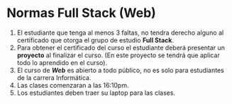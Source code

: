 # Normas Full Stack (Web)

1. El estudiante que tenga al menos 3 faltas, no tendra derecho alguno al certificado que otorga el grupo de estudio **Full Stack**.
2. Para obtener el certificado del curso el estudiante deberá presentar un **proyecto** al finalizar el curso. (En este proyecto se tendrá que aplicar todo lo aprendido en el curso).
3. El curso de **_Web_** es abierto a todo público, no es solo para estudiantes de la carrera Informática.
4. Las clases comenzaran a las 16:10pm.
5. Los estudiantes deben traer su laptop para las clases.   
